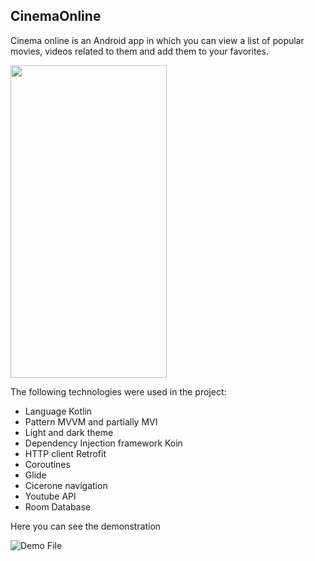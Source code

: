 ## CinemaOnline

Cinema online is an Android app in which you can view a list of popular movies, videos related to them and add them to your favorites.

<img src= "https://user-images.githubusercontent.com/63706259/168886888-32b03809-9a16-440f-a25d-89a2badb3964.png" width="250" height="500" />

The following technologies were used in the project:

- Language Kotlin
- Pattern MVVM and partially MVI
- Light and dark theme
- Dependency Injection framework Koin
- HTTP client Retrofit
- Coroutines
- Glide
- Cicerone navigation
- Youtube API
- Room Database

Here you can see the demonstration

![Demo File]("https://github.com/dggorbachev/CinemaOnline/blob/master/Demo/demo.gif")
